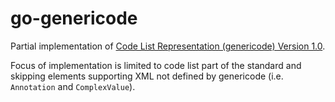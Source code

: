 # go-genericode

Partial implementation of [Code List Representation (genericode) Version 1.0](http://docs.oasis-open.org/codelist/genericode/doc/oasis-code-list-representation-genericode.html).

Focus of implementation is limited to code list part of the standard and skipping elements supporting XML not defined by genericode (i.e. `Annotation` and `ComplexValue`).